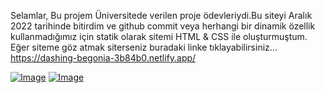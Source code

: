 Selamlar,
Bu projem Üniversitede verilen proje ödevleriydi.Bu siteyi Aralık 2022 tarihinde bitirdim ve github commit veya herhangi bir dinamik özellik kullanmadığımız için statik olarak sitemi HTML & CSS ile oluşturmuştum.
Eğer siteme göz atmak siterseniz buradaki linke tıklayabilirsiniz...
<a>https://dashing-begonia-3b84b0.netlify.app/</a>

[![Image](https://i.hizliresim.com/q39201k.png)](https://hizliresim.com/q39201k)
[![Image](https://i.hizliresim.com/3nnl05q.jpg)](https://hizliresim.com/3nnl05q)
